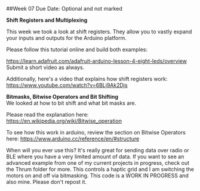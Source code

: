 ##Week 07
Due Date: Optional and not marked 

**Shift Registers and Multiplexing**

This week we took a look at shift registers. They allow you to vastly expand your inputs and outputs for the Arduino platform. 

Please follow this tutorial online and build both examples: 

https://learn.adafruit.com/adafruit-arduino-lesson-4-eight-leds/overview 
Submit a short video as always. 

Additionally, here's a video that explains how shift registers work:
https://www.youtube.com/watch?v=6BLj9Ak2Djs

**Bitmasks, Bitwise Operators and Bit Shifting**  
We looked at how to bit shift and what bit masks are. 

Please read the explanation here: https://en.wikipedia.org/wiki/Bitwise_operation 

To see how this work in arduino, review the section on Bitwise Operators here: 
https://www.arduino.cc/reference/en/#structure

When will you ever use this? It's really great for sending data over radio or BLE where you have a very limited amount of data. If you want to see an advanced example from one of my current projects in progress, check out the Thrum folder for more. This controls a haptic grid and I am switching the motors on and off via bitmasking. This code is a WORK IN PROGRESS and also mine. Please don't repost it. 
